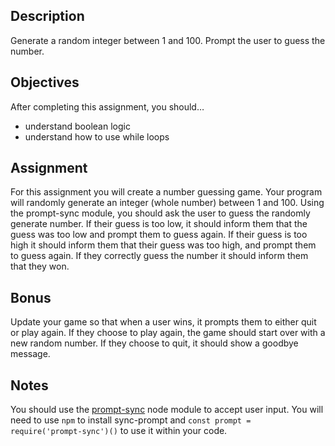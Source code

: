 ## Description

Generate a random integer between 1 and 100. Prompt the user to guess the number.

## Objectives

After completing this assignment, you should…

- understand boolean logic
- understand how to use while loops

## Assignment

For this assignment you will create a number guessing game. Your program will randomly generate an integer (whole number) between 1 and 100. Using the prompt-sync module, you should ask the user to guess the randomly generate number. If their guess is too low, it should inform them that the guess was too low and prompt them to guess again. If their guess is too high it should inform them that their guess was too high, and prompt them to guess again. If they correctly guess the number it should inform them that they won.

## Bonus

Update your game so that when a user wins, it prompts them to either quit or play again. If they choose to play again, the game should start over with a new random number. If they choose to quit, it should show a goodbye message.

## Notes

You should use the [prompt-sync](https://github.com/heapwolf/prompt-sync#readme) node module to accept user input. You will need to use `npm` to install sync-prompt and `const prompt = require('prompt-sync')()` to use it within your code.
